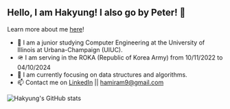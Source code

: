 ## Hello, I am Hakyung! I also go by Peter! 👋

Learn more about me [here](https://hakyungyun.com)!

- 🏫 I am a junior studying Computer Engineering at the University of Illinois at Urbana-Champaign (UIUC). 
- 🪖 I am serving in the ROKA (Republic of Korea Army) from 10/11/2022 to 04/10/2024
- 🌱 I am currently focusing on data structures and algorithms. 
- 📫 Contact me on [LinkedIn](https://www.linkedin.com/in/hakyung-peter-yun-3204061b8/) || [hamiram9@gmail.com](mailto:hamiram9@gmail.com)

![Hakyung's GitHub stats](https://github-readme-stats.vercel.app/api?username=hakyung4&show_icons=true&theme=radical)
